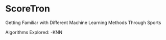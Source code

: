 # ScoreTron
Getting Familiar with Different Machine Learning Methods Through Sports

Algorithms Explored:
-KNN

